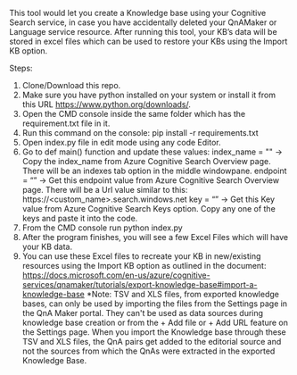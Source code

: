 This tool would let you create a Knowledge base using your Cognitive Search service, in case you have accidentally deleted your QnAMaker or Language service resource.
After running this tool, your KB’s data will be stored in excel files which can be used to restore your KBs using the Import KB option.

Steps:
1.	Clone/Download this repo. 
2.	Make sure you have python installed on your system or install it from this URL https://www.python.org/downloads/.
3.	Open the CMD console inside the same folder which has the requirement.txt file in it.
4.	Run this command on the console:
pip install -r requirements.txt
5.	Open index.py file in edit mode using any code Editor.
6.	Go to def main() function and update these values:
index_name = "" -> Copy the index_name from Azure Cognitive Search Overview page. There will be an indexes tab option in the middle windowpane.
endpoint = “” -> Get this endpoint value from Azure Cognitive Search Overview page. There will be a Url value similar to this: https://<custom_name>.search.windows.net
key = “” -> Get this Key value from Azure Cognitive Search Keys option. Copy any one of the keys and paste it into the code.
7.	From the CMD console run python index.py
8.	After the program finishes, you will see a few Excel Files which will have your KB data.
9.	You can use these Excel files to recreate your KB in new/existing resources using the Import KB option as outlined in the document: 
https://docs.microsoft.com/en-us/azure/cognitive-services/qnamaker/tutorials/export-knowledge-base#import-a-knowledge-base
*Note: TSV and XLS files, from exported knowledge bases, can only be used by importing the files from the Settings page in the QnA Maker portal. They can't be used as data sources during knowledge base creation or from the + Add file or + Add URL feature on the Settings page.
When you import the Knowledge base through these TSV and XLS files, the QnA pairs get added to the editorial source and not the sources from which the QnAs were extracted in the exported Knowledge Base.

